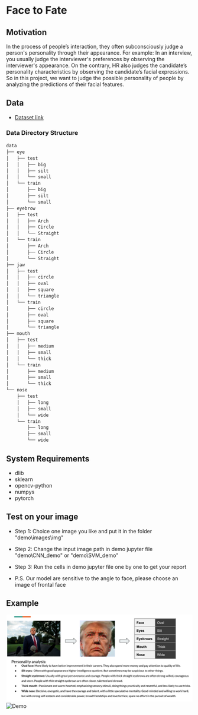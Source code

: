 # Face to Fate

## Motivation

In the process of people’s interaction, they often subconsciously judge a person's personality through their appearance. For example: In an interview, you usually judge the interviewer's preferences by observing the interviewer's appearance. On the contrary, HR also judges the candidate’s personality characteristics by observing the candidate’s facial expressions. So in this project, we want to judge the possible personality of people by analyzing the predictions of their facial features.

## Data

- [Dataset link](https://drive.google.com/file/d/1b6Vgn0fTQQKsvInQak4OLx8PpKtGl50M/view)

### Data Directory Structure
```bash
data
├── eye
│   ├── test
│   │   ├── big
│   │   ├── silt
│   │   └── small
│   └── train
│       ├── big
│       ├── silt
│       └── small
├── eyebrow
│   ├── test
│   │   ├── Arch
│   │   ├── Circle
│   │   └── Straight
│   └── train
│       ├── Arch
│       ├── Circle
│       └── Straight
├── jaw
│   ├── test
│   │   ├── circle
│   │   ├── oval
│   │   ├── square
│   │   └── triangle
│   └── train
│       ├── circle
│       ├── oval
│       ├── square
│       └── triangle
├── mouth
│   ├── test
│   │   ├── medium
│   │   ├── small
│   │   └── thick
│   └── train
│       ├── medium
│       ├── small
│       └── thick
└── nose
    ├── test
    │   ├── long
    │   ├── small
    │   └── wide
    └── train
        ├── long
        ├── small
        └── wide

```

## System Requirements

- dlib
- sklearn
- opencv-python
- numpys
- pytorch

## Test on your image

- Step 1: Choice one image you like and put it in the folder "demo\images\img"
- Step 2: Change the input image path in demo jupyter file "demo\CNN_demo" or "demo\SVM_demo"
- Step 3: Run the cells in demo jupyter file one by one to get your report

- P.S. Our model are sensitive to the angle to face, please choose an image of frontal face

## Example

![Demo](picture/example.png)
![Demo](picture/example2.png)
	
